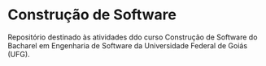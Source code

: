 # Construção de Software

Repositório destinado às atividades ddo curso Construção de Software do Bacharel em Engenharia de Software da Universidade Federal de Goiás (UFG). 
